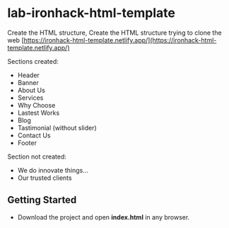 # lab-ironhack-html-template

Create the HTML structure, Create the HTML structure trying to clone the web  [https://ironhack-html-template.netlify.app/](https://ironhack-html-template.netlify.app/) 

Sections created:
- Header
- Banner
- About Us
- Services
- Why Choose
- Lastest Works
- Blog
- Tastimonial (without slider)
- Contact Us
- Footer

Section not created:
- We do innovate things...
- Our trusted clients

## Getting Started

- Download the project and open **index.html** in any browser.